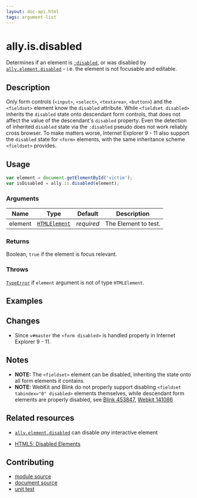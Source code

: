 ```yaml
---
layout: doc-api.html
tags: argument-list
---
```


# ally.is.disabled

Determines if an element is [`:disabled`](https://developer.mozilla.org/en-US/docs/Web/CSS/%3Adisabled), or was disabled by [`ally.element.disabled`](../element/disabled.md) - i.e. the element is not focusable and editable.


## Description

Only form controls (`<input>`, `<select>`, `<textarea>`, `<button>`) and the `<fieldset>` element know the `disabled` attribute. While `<fieldset disabled>` inherits the `disabled` state onto descendant form controls, that does not affect the value of the descendant's `disabled` property. Even the detection of inherited `disabled` state via the `:disabled` pseudo does not work reliably cross browser. To make matters worse, Internet Explorer 9 - 11 also support the `disabled` state for `<form>` elements, with the same inheritance scheme `<fieldset>` provides.


## Usage

```js
var element = document.getElementById('victim');
var isDisabled = ally.is.disabled(element);
```

### Arguments

| Name | Type | Default | Description |
| ---- | ---- | ------- | ----------- |
| element | [`HTMLElement`](https://developer.mozilla.org/en/docs/Web/API/HTMLElement) | *required* | The Element to test. |

### Returns

Boolean, `true` if the element is focus relevant.

### Throws

[`TypeError`](https://developer.mozilla.org/en-US/docs/Web/JavaScript/Reference/Global_Objects/TypeError) if `element` argument is not of type `HTMLElement`.


## Examples


## Changes

* Since `v#master` the `<form disabled>` is handled properly in Internet Explorer 9 - 11.


## Notes

* **NOTE:** The `<fieldset>` element can be disabled, inheriting the state onto all form elements it contains.
* **NOTE:** WebKit and Blink do not properly support disabling `<fieldset tabindex="0" disabled>` elements themselves, while descendant form elements are properly disabled, see [Blink 453847](https://code.google.com/p/chromium/issues/detail?id=453847), [Webkit 141086](https://bugs.webkit.org/show_bug.cgi?id=141086)


## Related resources

* [`ally.element.disabled`](../element/disabled.md) can disable *any* interactive element

* [HTML5: Disabled Elements](http://www.w3.org/TR/html5/disabled-elements.html#disabled-elements)


## Contributing

* [module source](https://github.com/medialize/ally.js/blob/master/src/is/disabled.js)
* [document source](https://github.com/medialize/ally.js/blob/master/docs/api/is/disabled.md)
* [unit test](https://github.com/medialize/ally.js/blob/master/test/unit/is.disabled.test.js)

